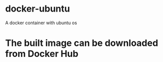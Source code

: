 # docker-ubuntu
A docker container with ubuntu os

# The built image can be downloaded from Docker Hub

